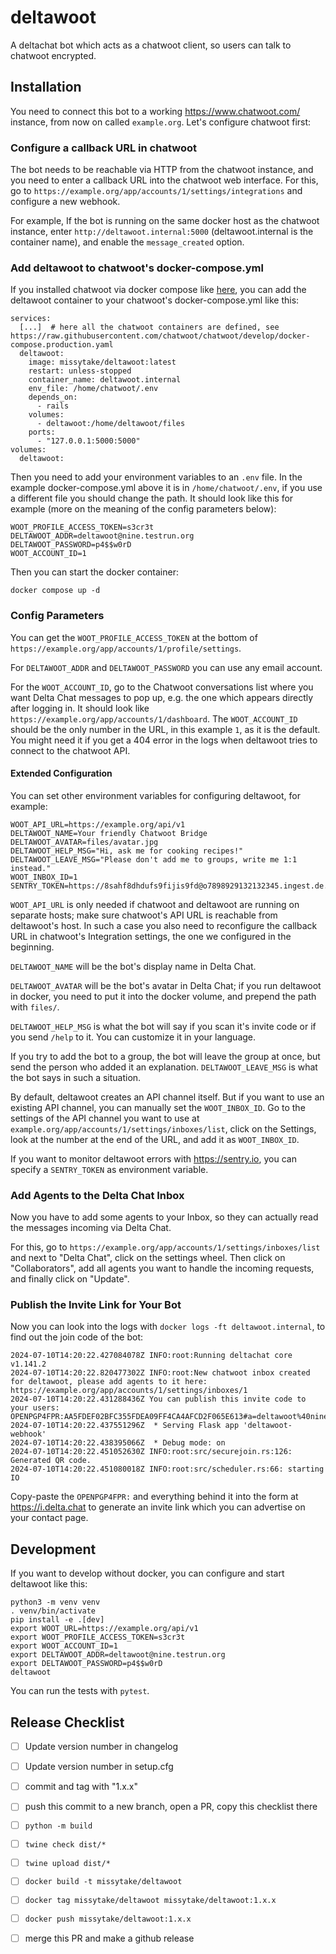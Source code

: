 # deltawoot

A deltachat bot which acts as a chatwoot client,
so users can talk to chatwoot encrypted.


## Installation

You need to connect this bot to a working <https://www.chatwoot.com/> instance,
from now on called `example.org`.
Let's configure chatwoot first:


### Configure a callback URL in chatwoot

The bot needs to be reachable via HTTP from the chatwoot instance,
and you need to enter a callback URL into the chatwoot web interface.
For this, go to `https://example.org/app/accounts/1/settings/integrations`
and configure a new webhook.

For example,
If the bot is running on the same docker host as the chatwoot instance,
enter `http://deltawoot.internal:5000` (deltawoot.internal is the container name),
and enable the `message_created` option.


### Add deltawoot to chatwoot's docker-compose.yml

If you installed chatwoot via docker compose
like [here](https://web.archive.org/web/20230601030620/https://www.chatwoot.com/docs/self-hosted/deployment/docker/),
you can add the deltawoot container
to your chatwoot's docker-compose.yml
like this:

```
services:
  [...]  # here all the chatwoot containers are defined, see https://raw.githubusercontent.com/chatwoot/chatwoot/develop/docker-compose.production.yaml
  deltawoot:
    image: missytake/deltawoot:latest
    restart: unless-stopped
    container_name: deltawoot.internal
    env_file: /home/chatwoot/.env
    depends_on:
      - rails
    volumes:
      - deltawoot:/home/deltawoot/files
    ports:
      - "127.0.0.1:5000:5000"
volumes:
  deltawoot:
```

Then you need to add your environment variables to an `.env` file.
In the example docker-compose.yml above
it is in `/home/chatwoot/.env`,
if you use a different file you should change the path.
It should look like this for example
(more on the meaning of the config parameters below):

```
WOOT_PROFILE_ACCESS_TOKEN=s3cr3t
DELTAWOOT_ADDR=deltawoot@nine.testrun.org
DELTAWOOT_PASSWORD=p4$$w0rD
WOOT_ACCOUNT_ID=1
```

Then you can start the docker container:

```
docker compose up -d
```


### Config Parameters

You can get the `WOOT_PROFILE_ACCESS_TOKEN`
at the bottom of `https://example.org/app/accounts/1/profile/settings`.

For `DELTAWOOT_ADDR`
and `DELTAWOOT_PASSWORD`
you can use any email account.

For the `WOOT_ACCOUNT_ID`,
go to the Chatwoot conversations list
where you want Delta Chat messages to pop up,
e.g. the one which appears directly after logging in.
It should look like `https://example.org/app/accounts/1/dashboard`.
The `WOOT_ACCOUNT_ID` should be the only number in the URL,
in this example `1`, as it is the default.
You might need it if you get a 404 error in the logs
when deltawoot tries to connect to the chatwoot API.


#### Extended Configuration

You can set other environment variables for configuring deltawoot,
for example:

```
WOOT_API_URL=https://example.org/api/v1
DELTAWOOT_NAME=Your friendly Chatwoot Bridge
DELTAWOOT_AVATAR=files/avatar.jpg
DELTAWOOT_HELP_MSG="Hi, ask me for cooking recipes!"
DELTAWOOT_LEAVE_MSG="Please don't add me to groups, write me 1:1 instead."
WOOT_INBOX_ID=1
SENTRY_TOKEN=https://8sahf8dhdufs9fijis9fd@o7898929132132345.ingest.de.sentry.io/3247829357927898
```

`WOOT_API_URL` is only needed
if chatwoot and deltawoot are running on separate hosts;
make sure chatwoot's API URL is reachable from deltawoot's host.
In such a case you also need to reconfigure the callback URL
in chatwoot's Integration settings,
the one we configured in the beginning.

`DELTAWOOT_NAME` will be the bot's display name in Delta Chat.

`DELTAWOOT_AVATAR` will be the bot's avatar in Delta Chat;
if you run deltawoot in docker,
you need to put it into the docker volume,
and prepend the path with `files/`.

`DELTAWOOT_HELP_MSG` is what the bot will say
if you scan it's invite code or
if you send `/help` to it.
You can customize it in your language.

If you try to add the bot to a group,
the bot will leave the group at once,
but send the person who added it an explanation.
`DELTAWOOT_LEAVE_MSG` is what the bot says
in such a situation.

By default, deltawoot creates an API channel itself.
But if you want to use an existing API channel,
you can manually set the `WOOT_INBOX_ID`.
Go to the settings of the API channel you want to use
at `example.org/app/accounts/1/settings/inboxes/list`,
click on the Settings,
look at the number at the end of the URL,
and add it as `WOOT_INBOX_ID`.

If you want to monitor deltawoot errors with <https://sentry.io>,
you can specify a `SENTRY_TOKEN` as environment variable.


### Add Agents to the Delta Chat Inbox

Now you have to add some agents to your Inbox,
so they can actually read the messages
incoming via Delta Chat.

For this, go to `https://example.org/app/accounts/1/settings/inboxes/list`
and next to "Delta Chat",
click on the settings wheel.
Then click on "Collaborators",
add all agents you want to handle the incoming requests,
and finally click on "Update".


### Publish the Invite Link for Your Bot

Now you can look into the logs
with `docker logs -ft deltawoot.internal`,
to find out the join code of the bot:

```
2024-07-10T14:20:22.427084078Z INFO:root:Running deltachat core v1.141.2
2024-07-10T14:20:22.820477302Z INFO:root:New chatwoot inbox created for deltawoot, please add agents to it here: https://example.org/app/accounts/1/settings/inboxes/1
2024-07-10T14:20:22.431288436Z You can publish this invite code to your users: OPENPGP4FPR:AA5FDEF02BFC355FDEA09FF4CA4AFCD2F065E613#a=deltawoot%40nine.testrun.org&n=deltawoot%40nine.testrun.org&i=q4DhTVr1T2A&s=mT3Bo9JDdVx
2024-07-10T14:20:22.437551296Z  * Serving Flask app 'deltawoot-webhook'
2024-07-10T14:20:22.438395066Z  * Debug mode: on
2024-07-10T14:20:22.451052630Z INFO:root:src/securejoin.rs:126: Generated QR code.
2024-07-10T14:20:22.451080018Z INFO:root:src/scheduler.rs:66: starting IO
```

Copy-paste the `OPENPGP4FPR:` and everything behind it
into the form at <https://i.delta.chat>
to generate an invite link which you can advertise on your contact page.

## Development

If you want to develop without docker,
you can configure and start deltawoot like this:

```
python3 -m venv venv
. venv/bin/activate
pip install -e .[dev]
export WOOT_URL=https://example.org/api/v1
export WOOT_PROFILE_ACCESS_TOKEN=s3cr3t
export WOOT_ACCOUNT_ID=1
export DELTAWOOT_ADDR=deltawoot@nine.testrun.org
export DELTAWOOT_PASSWORD=p4$$w0rD
deltawoot
```

You can run the tests with `pytest`.

## Release Checklist

- [ ] Update version number in changelog
- [ ] Update version number in setup.cfg
- [ ] commit and tag with "1.x.x"
- [ ] push this commit to a new branch, open a PR, copy this checklist there
- [ ] `python -m build`
- [ ] `twine check dist/*`
- [ ] `twine upload dist/*`
- [ ] `docker build -t missytake/deltawoot`
- [ ] `docker tag missytake/deltawoot missytake/deltawoot:1.x.x`
- [ ] `docker push missytake/deltawoot:1.x.x`
- [ ] merge this PR and make a github release

